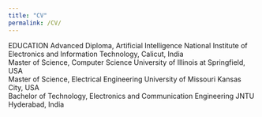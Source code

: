 ```yaml
---
title: "CV"
permalink: /CV/
---
```


EDUCATION
Advanced Diploma, Artificial Intelligence                           National Institute of Electronics and Information Technology, Calicut, India<br>
Master of Science, Computer Science                                 University of Illinois at Springfield, USA<br>
Master of Science, Electrical Engineering                           University of Missouri Kansas City, USA<br>
Bachelor of Technology, Electronics and Communication Engineering   JNTU Hyderabad, India<br><br>
